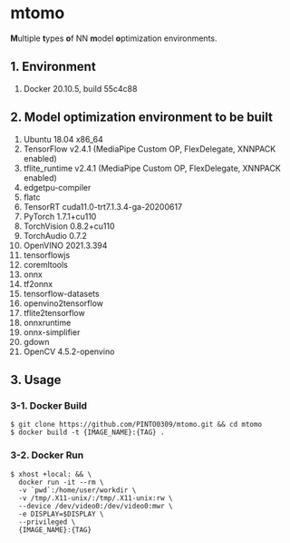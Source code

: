 # mtomo
**M**ultiple **t**ypes **o**f NN **m**odel **o**ptimization environments.

## 1. Environment
1. Docker 20.10.5, build 55c4c88

## 2. Model optimization environment to be built
1. Ubuntu 18.04 x86_64
2. TensorFlow v2.4.1 (MediaPipe Custom OP, FlexDelegate, XNNPACK enabled)
3. tflite_runtime v2.4.1 (MediaPipe Custom OP, FlexDelegate, XNNPACK enabled)
4. edgetpu-compiler
5. flatc
6. TensorRT cuda11.0-trt7.1.3.4-ga-20200617
7. PyTorch 1.7.1+cu110
8. TorchVision 0.8.2+cu110
9. TorchAudio 0.7.2
10. OpenVINO 2021.3.394
11. tensorflowjs
12. coremltools
13. onnx
14. tf2onnx
15. tensorflow-datasets
16. openvino2tensorflow
17. tflite2tensorflow
18. onnxruntime
19. onnx-simplifier
20. gdown
21. OpenCV 4.5.2-openvino

## 3. Usage
### 3-1. Docker Build
```
$ git clone https://github.com/PINTO0309/mtomo.git && cd mtomo
$ docker build -t {IMAGE_NAME}:{TAG} .
```

### 3-2. Docker Run
```
$ xhost +local: && \
  docker run -it --rm \
  -v `pwd`:/home/user/workdir \
  -v /tmp/.X11-unix/:/tmp/.X11-unix:rw \
  --device /dev/video0:/dev/video0:mwr \
  -e DISPLAY=$DISPLAY \
  --privileged \
  {IMAGE_NAME}:{TAG}
```


